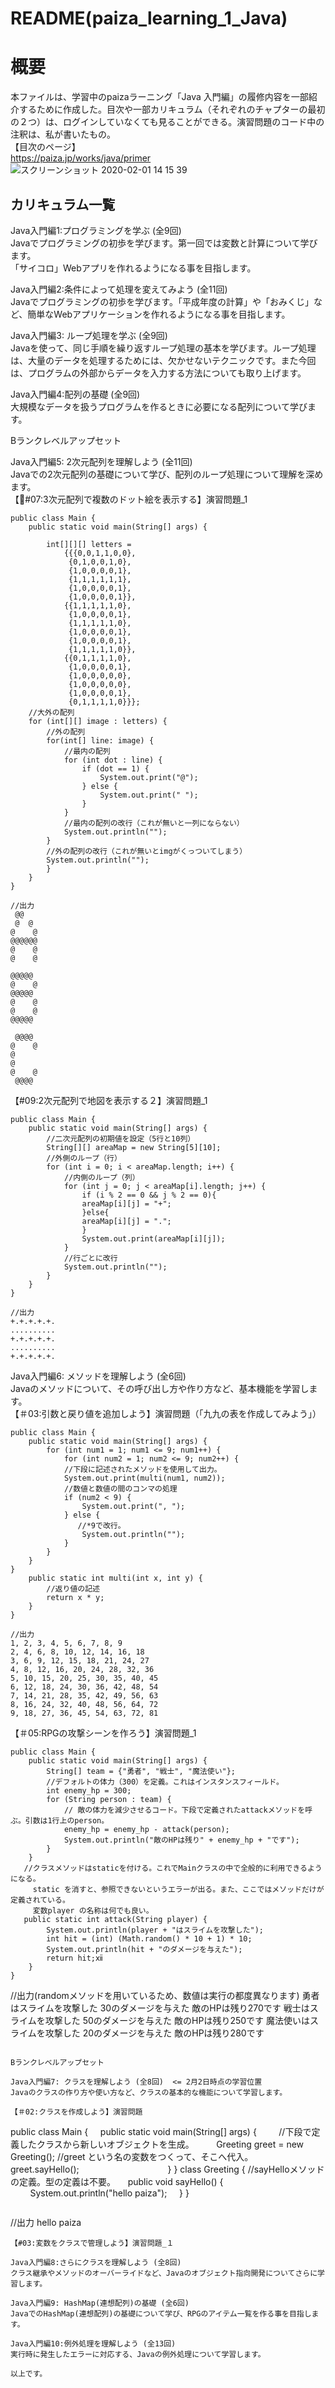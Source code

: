 # README(paiza_learning_1_Java)
# 概要
本ファイルは、学習中のpaizaラーニング「Java 入門編」の履修内容を一部紹介するために作成した。目次や一部カリキュラム（それぞれのチャプターの最初の２つ）は、ログインしていなくても見ることができる。演習問題のコード中の注釈は、私が書いたもの。  
【目次のページ】  
https://paiza.jp/works/java/primer
![スクリーンショット 2020-02-01 14 15 39](https://user-images.githubusercontent.com/56028886/73587274-7cd57500-44fd-11ea-9e49-2423722c7f5c.png)  
## カリキュラム一覧
Java入門編1:プログラミングを学ぶ (全9回)  
Javaでプログラミングの初歩を学びます。第一回では変数と計算について学びます。  
「サイコロ」Webアプリを作れるようになる事を目指します。  
  
Java入門編2:条件によって処理を変えてみよう (全11回)  
Javaでプログラミングの初歩を学びます。「平成年度の計算」や「おみくじ」など、簡単なWebアプリケーションを作れるようになる事を目指します。  
  
Java入門編3: ループ処理を学ぶ (全9回)  
Javaを使って、同じ手順を繰り返すループ処理の基本を学びます。ループ処理は、大量のデータを処理するためには、欠かせないテクニックです。また今回は、プログラムの外部からデータを入力する方法についても取り上げます。  
  
Java入門編4:配列の基礎 (全9回)  
大規模なデータを扱うプログラムを作るときに必要になる配列について学びます。  
  
Bランクレベルアップセット  
  
Java入門編5: 2次元配列を理解しよう (全11回)  
Javaでの2次元配列の基礎について学び、配列のループ処理について理解を深めます。  
【#07:3次元配列で複数のドット絵を表示する】演習問題_1  
```  
public class Main {
    public static void main(String[] args) {

        int[][][] letters =
            {{{0,0,1,1,0,0},
             {0,1,0,0,1,0},
             {1,0,0,0,0,1},
             {1,1,1,1,1,1},
             {1,0,0,0,0,1},
             {1,0,0,0,0,1}},
            {{1,1,1,1,1,0},
             {1,0,0,0,0,1},
             {1,1,1,1,1,0},
             {1,0,0,0,0,1},
             {1,0,0,0,0,1},
             {1,1,1,1,1,0}},
            {{0,1,1,1,1,0},
             {1,0,0,0,0,1},
             {1,0,0,0,0,0},
             {1,0,0,0,0,0},
             {1,0,0,0,0,1},
             {0,1,1,1,1,0}}};
    //大外の配列  
    for (int[][] image : letters) {  
        //外の配列  
        for(int[] line: image) {  
            //最内の配列  
            for (int dot : line) {  
                if (dot == 1) {
                    System.out.print("@");
                } else {
                    System.out.print(" ");
                }
            }
            //最内の配列の改行（これが無いと一列にならない）  
            System.out.println("");
        }
        //外の配列の改行（これが無いとimgがくっついてしまう）
        System.out.println("");
        }
    }
}
```
```
//出力
 @@  
 @  @
@    @
@@@@@@
@    @
@    @

@@@@@
@    @
@@@@@
@    @
@    @
@@@@@

 @@@@
@    @
@     
@     
@    @
 @@@@  
```
【#09:2次元配列で地図を表示する２】演習問題_1  
```
public class Main {
    public static void main(String[] args) {
        //二次元配列の初期値を設定（5行と10列）
        String[][] areaMap = new String[5][10];
        //外側のループ（行）
        for (int i = 0; i < areaMap.length; i++) {
            //内側のループ（列）  
            for (int j = 0; j < areaMap[i].length; j++) {
                if (i % 2 == 0 && j % 2 == 0){
                areaMap[i][j] = "+";
                }else{
                areaMap[i][j] = ".";  
                }
                System.out.print(areaMap[i][j]);
            }
            //行ごとに改行  
            System.out.println("");
        }
    }
}
```
```
//出力
+.+.+.+.+.
..........
+.+.+.+.+.
..........
+.+.+.+.+.
```
Java入門編6: メソッドを理解しよう (全6回)  
Javaのメソッドについて、その呼び出し方や作り方など、基本機能を学習します。  
【＃03:引数と戻り値を追加しよう】演習問題（「九九の表を作成してみよう」）  
```
public class Main {
    public static void main(String[] args) {
        for (int num1 = 1; num1 <= 9; num1++) {   
            for (int num2 = 1; num2 <= 9; num2++) {
            //下段に記述されたメソッドを使用して出力。
            System.out.print(multi(num1, num2));
            //数値と数値の間のコンマの処理
            if (num2 < 9) {
                System.out.print(", ");
            } else {
               //*9で改行。
                System.out.println("");
            }
        }
    }
}
    public static int multi(int x, int y) {
        //返り値の記述
        return x * y;
    }
}
```
```
//出力  
1, 2, 3, 4, 5, 6, 7, 8, 9
2, 4, 6, 8, 10, 12, 14, 16, 18
3, 6, 9, 12, 15, 18, 21, 24, 27
4, 8, 12, 16, 20, 24, 28, 32, 36
5, 10, 15, 20, 25, 30, 35, 40, 45
6, 12, 18, 24, 30, 36, 42, 48, 54
7, 14, 21, 28, 35, 42, 49, 56, 63
8, 16, 24, 32, 40, 48, 56, 64, 72
9, 18, 27, 36, 45, 54, 63, 72, 81
```  
【＃05:RPGの攻撃シーンを作ろう】演習問題_1  
```
public class Main {
    public static void main(String[] args) {
        String[] team = {"勇者", "戦士", "魔法使い"};
        //デフォルトの体力（300）を定義。これはインスタンスフィールド。
        int enemy_hp = 300;
        for (String person : team) {
            // 敵の体力を減少させるコード。下段で定義されたattackメソッドを呼ぶ。引数は1行上のperson。  
            enemy_hp = enemy_hp - attack(person);
            System.out.println("敵のHPは残り" + enemy_hp + "です");
        }
    }
   //クラスメソッドはstaticを付ける。これでMainクラスの中で全般的に利用できるようになる。
     static を消すと、参照できないというエラーが出る。また、ここではメソッドだけが定義されている。
     変数player の名称は何でも良い。
   public static int attack(String player) {  
        System.out.println(player + "はスライムを攻撃した");
        int hit = (int) (Math.random() * 10 + 1) * 10;
        System.out.println(hit + "のダメージを与えた");
        return hit;ⅻ
    }
}
```
//出力(randomメソッドを用いているため、数値は実行の都度異なります)
勇者はスライムを攻撃した
30のダメージを与えた
敵のHPは残り270です
戦士はスライムを攻撃した
50のダメージを与えた
敵のHPは残り250です
魔法使いはスライムを攻撃した
20のダメージを与えた
敵のHPは残り280です
```

Bランクレベルアップセット  
  
Java入門編7: クラスを理解しよう (全8回)  <= 2月2日時点の学習位置  
Javaのクラスの作り方や使い方など、クラスの基本的な機能について学習します。  

【＃02:クラスを作成しよう】演習問題
```
public class Main {
    public static void main(String[] args) {
        //下段で定義したクラスから新しいオブジェクトを生成。
        Greeting greet = new Greeting();
       //greet という名の変数をつくって、そこへ代入。
        greet.sayHello();                                
    }
}
class Greeting {
    //sayHelloメソッドの定義。型の定義は不要。
    public void sayHello() {                     
        System.out.println("hello paiza");
    }
}
```
```
//出力
hello paiza
```
【#03:変数をクラスで管理しよう】演習問題_１ 

Java入門編8:さらにクラスを理解しよう (全8回)  
クラス継承やメソッドのオーバーライドなど、Javaのオブジェクト指向開発についてさらに学習します。  
  
Java入門編9: HashMap(連想配列)の基礎 (全6回)  
JavaでのHashMap(連想配列)の基礎について学び、RPGのアイテム一覧を作る事を目指します。  
  
Java入門編10:例外処理を理解しよう (全13回)  
実行時に発生したエラーに対応する、Javaの例外処理について学習します。  
  
以上です。  
